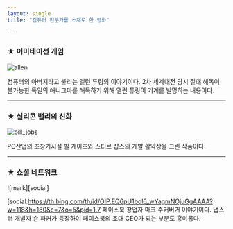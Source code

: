 ```yaml
---
layout: single
title: "컴퓨터 전문가를 소재로 한 영화"

---
```

### ★ 이미테이션 게임
![allen][game]

[game]:https://th.bing.com/th/id/OIP.3ybIzDqpS9h4lwrLQI90bgHaKm?w=144&h=206&c=7&o=5&pid=1.7
컴퓨터의 아버지라고 불리는 앨런 튜링의 이야기이다. 2차 세계대전 당시 절대 해독이 불가능한 독일의 애니그마를 해독하기 위해 앨런 튜링이 기계를 발명하는 내용이다. 

--- 
### ★ 실리콘 밸리의 신화 
![bill_jobs][silicon]

[silicon]:http://t1.daumcdn.net/cfile/274B6833545E66D220
PC산업의 초창기시절 빌 게이츠와 스티브 잡스의 개발 활약상을 그린 작품이다.  

---
### ★ 쇼셜 네트워크
![mark][social]

[social:https://th.bing.com/th/id/OIP.EQ6pU1bol6_wYagmNOjuGgAAAA?w=118&h=180&c=7&o=5&pid=1.7
페이스북 창업자 마크 주커버거 이야기이다. 냅스터 개발자 숀 파커가 등장하여 페이스북의 초대 CEO가 되는 부분도 흥미롭다.

